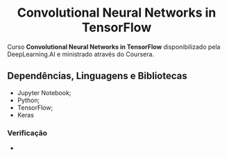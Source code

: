 <h1 align="center">Convolutional Neural Networks in TensorFlow</h1>
Curso <b>Convolutional Neural Networks in TensorFlow</b> disponibilizado pela DeepLearning.AI e ministrado através do Coursera.
 
## Dependências, Linguagens e Bibliotecas
- Jupyter Notebook;
- Python;
- TensorFlow;
- Keras


###  Verificação
- 
